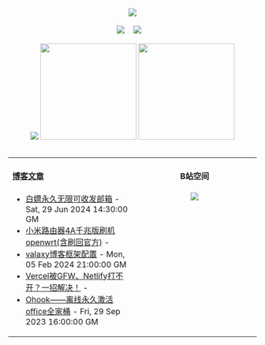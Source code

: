 <!-- 动态打字效果 -->
<h1 align="center">
  <a href="https://blog.mnxy.eu.org/">
    <img style="margin:auto" src="https://readme-typing-svg.herokuapp.com?color=%2336BCF7&lines=&nbsp;&nbsp;&nbsp;&nbsp;&nbsp;&nbsp;今日事，今日毕！">
  </a>
</h1>

<!-- 个人资料徽标 -->
<div align="center">
  <a href="https://blog.mnxy.eu.org/"><img src="https://img.shields.io/badge/website-个人博客-5c5c5c?style=flat&logo=github"></a>&emsp;
  <a href="https://space.bilibili.com/381745966"><img src="https://img.shields.io/badge/B站空间-bilibili-ff69b4?style=flat&logo=bilibili"></a>&emsp;
</div>
<br>

<!-- GitHub数据统计 -->
<div align="center">
<!--   <img src="https://moe-counter.glitch.me/get/@MengNianxiaoyao?theme=gelbooru" /> -->
  <img src="https://cdn.statically.io/gh/MengNianxiaoyao/MengNianxiaoyao@main/assets/github-contribution-grid-snake.svg" />
  <img height="195px" src="https://cdn.statically.io/gh/MengNianxiaoyao/MengNianxiaoyao@main/assets/github-stats.svg" />
  <img height="195px" src="https://cdn.statically.io/gh/MengNianxiaoyao/MengNianxiaoyao@main/assets/top-langs.svg" />
</div>
<br>

<table align="center">
  
<td valign="top" width="50%">
  
#### <a href="https://blog.mnxy.eu.org/" target="_blank">博客文章</a>
  
<!-- START_SECTION:blog -->
* <a href='https://blog.mnxy.eu.org/posts/tech/email' target='_blank'>白嫖永久无限可收发邮箱</a> - Sat, 29 Jun 2024 14:30:00 GM
* <a href='https://blog.mnxy.eu.org/posts/tech/lyq' target='_blank'>小米路由器4A千兆版刷机openwrt(含刷回官方)</a> - 
* <a href='https://blog.mnxy.eu.org/posts/valaxy/config' target='_blank'>valaxy博客框架配置</a> - Mon, 05 Feb 2024 21:00:00 GM
* <a href='https://blog.mnxy.eu.org/posts/source/source2' target='_blank'>Vercel被GFW、Netlify打不开？一招解决！</a> - 
* <a href='https://blog.mnxy.eu.org/posts/tech/ohook' target='_blank'>Ohook——离线永久激活office全家桶</a> - Fri, 29 Sep 2023 16:00:00 GM
<!-- END_SECTION:blog -->
</td>
<td valign="top" width="50%">
  <!-- BiliBili数据 -->
<div align="center">
  
#### B站空间
  <a href="https://space.bilibili.com/381745966"><img src="https://stats.justsong.cn/api/bilibili/?id=381745966"/></a>
</div>
</td> 
</table>

